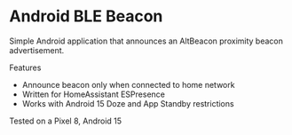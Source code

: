 # Android BLE Beacon

Simple Android application that announces an AltBeacon proximity beacon advertisement.

Features
- Announce beacon only when connected to home network
- Written for HomeAssistant ESPresence
- Works with Android 15 Doze and App Standby restrictions

Tested on a Pixel 8, Android 15
